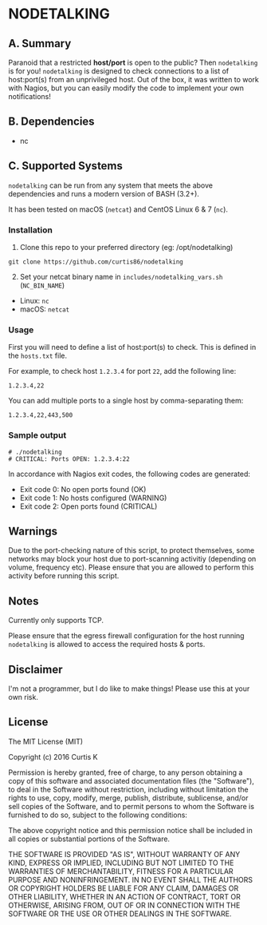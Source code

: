 #  NODETALKING

## A. Summary

Paranoid that a restricted **host/port** is open to the public? Then `nodetalking` is for you! `nodetalking` is designed to check connections to a list of host:port(s) from an unprivileged host. Out of the box, it was written to work with Nagios, but you can easily modify the code to implement your own notifications!

## B. Dependencies

 * nc

## C. Supported Systems

`nodetalking` can be run from any system that meets the above dependencies and runs a modern version of BASH (3.2+).

It has been tested on macOS (`netcat`) and CentOS Linux 6 & 7 (`nc`).

### Installation

1. Clone this repo to your preferred directory (eg: /opt/nodetalking)

  `git clone https://github.com/curtis86/nodetalking`

2. Set your netcat binary name in `includes/nodetalking_vars.sh` (`NC_BIN_NAME`)

 * Linux: `nc`
 * macOS: `netcat`


### Usage

First you will need to define a list of host:port(s) to check. This is defined in the `hosts.txt` file.

For example, to check host `1.2.3.4` for port `22`, add the following line:

```
1.2.3.4,22
```

You can add multiple ports to a single host by comma-separating them:
```
1.2.3.4,22,443,500
```

### Sample output

```
# ./nodetalking
# CRITICAL: Ports OPEN: 1.2.3.4:22
```

In accordance with Nagios exit codes, the following codes are generated:

* Exit code 0: No open ports found (OK)
* Exit code 1: No hosts configured (WARNING)
* Exit code 2: Open ports found (CRITICAL)

## Warnings

Due to the port-checking nature of this script, to protect themselves, some networks may block your host due to port-scanning activitiy (depending on volume, frequency etc). Please ensure that you are allowed to perform this activity before running this script.

## Notes

Currently only supports TCP.

Please ensure that the egress firewall configuration for the host running `nodetalking` is allowed to access the required hosts & ports.

## Disclaimer

I'm not a programmer, but I do like to make things! Please use this at your own risk.

## License

The MIT License (MIT)

Copyright (c) 2016 Curtis K

Permission is hereby granted, free of charge, to any person obtaining a copy of this software and associated documentation files (the "Software"), to deal in the Software without restriction, including without limitation the rights to use, copy, modify, merge, publish, distribute, sublicense, and/or sell copies of the Software, and to permit persons to whom the Software is furnished to do so, subject to the following conditions:

The above copyright notice and this permission notice shall be included in all copies or substantial portions of the Software.

THE SOFTWARE IS PROVIDED "AS IS", WITHOUT WARRANTY OF ANY KIND, EXPRESS OR IMPLIED, INCLUDING BUT NOT LIMITED TO THE WARRANTIES OF MERCHANTABILITY, FITNESS FOR A PARTICULAR PURPOSE AND NONINFRINGEMENT. IN NO EVENT SHALL THE AUTHORS OR COPYRIGHT HOLDERS BE LIABLE FOR ANY CLAIM, DAMAGES OR OTHER LIABILITY, WHETHER IN AN ACTION OF CONTRACT, TORT OR OTHERWISE, ARISING FROM, OUT OF OR IN CONNECTION WITH THE SOFTWARE OR THE USE OR OTHER DEALINGS IN THE SOFTWARE.
